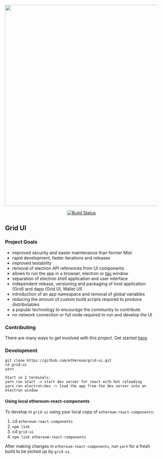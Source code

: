 <p align="center">
 <img src="https://user-images.githubusercontent.com/47108/54441038-4094fc80-4712-11e9-835f-f3896a444cbd.png" width="661" />
</p>

<p align="center">
  <a href="https://circleci.com/gh/ethereum/grid-ui"><img src="https://img.shields.io/circleci/project/github/ethereum/grid-ui/master.svg" alt="Build Status"></a>
</p>

## Grid UI

### Project Goals

- improved security and easier maintenance than former Mist
- rapid development, faster iterations and releases
- improved testability
- removal of electron API references from UI components
- allows to run the app in a browser, electron or [tau](https://github.com/PhilippLgh/tau) window
- separation of electron shell application and user interface
- independent release, versioning and packaging of host application (Grid) and dapp (Grid UI, Wallet UI)
- introduction of an app namespace and removal of global variables
- reducing the amount of custom build scripts required to produce distributables
- a popular technology to encourage the community to contribute
- no network connection or full node required to run and develop the UI

### Contributing

There are many ways to get involved with this project. Get started [here](/docs/CONTRIBUTING.md).

### Development

```
git clone https://github.com/ethereum/grid-ui.git
cd grid-ui
yarn

Start in 2 terminals:
yarn run start -> start dev server for react with hot reloading
yarn run electron:dev -> load the app from the dev server into an electron window
```

#### Using local ethereum-react-components

To develop in `grid-ui` using your local copy of `ethereum-react-components`:

1. cd `ethereum-react-components`
1. `npm link`
1. cd `grid-ui`
1. `npm link ethereum-react-components`

After making changes in `ethereum-react-components`, run `yarn` for a fresh build to be picked up by `grid-ui`.
